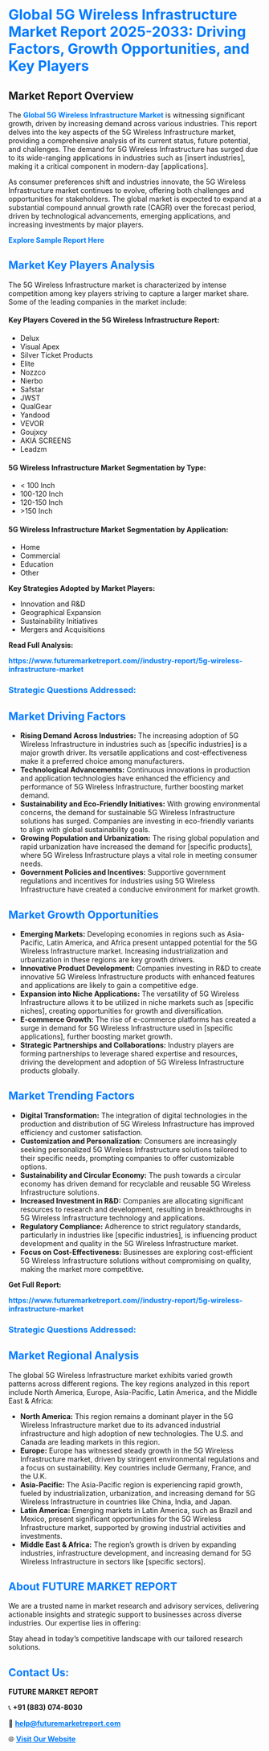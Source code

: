 <h1 style="color: #007BFF;">Global 5G Wireless Infrastructure Market Report 2025-2033: Driving Factors, Growth Opportunities, and Key Players</h1>

<section id="overview">
<h2>Market Report Overview</h2>
<p>The <a href="https://www.futuremarketreport.com//industry-report/5g-wireless-infrastructure-market" style="color: #007BFF; text-decoration: none;"><strong>Global 5G Wireless Infrastructure Market</strong></a> is witnessing significant growth, driven by increasing demand across various industries. This report delves into the key aspects of the 5G Wireless Infrastructure market, providing a comprehensive analysis of its current status, future potential, and challenges. The demand for 5G Wireless Infrastructure has surged due to its wide-ranging applications in industries such as [insert industries], making it a critical component in modern-day [applications].</p>
<p>As consumer preferences shift and industries innovate, the 5G Wireless Infrastructure market continues to evolve, offering both challenges and opportunities for stakeholders. The global market is expected to expand at a substantial compound annual growth rate (CAGR) over the forecast period, driven by technological advancements, emerging applications, and increasing investments by major players.</p>
</section>

<section id="overview">
<p><a href="https://www.futuremarketreport.com//request-sample/reportId=76601" style="color: #007BFF; text-decoration: none;"><strong>Explore Sample Report Here</strong></a></p>
</section>

<section id="key-players">
<h2 style="color: #007BFF;">Market Key Players Analysis</h2>
<p>The 5G Wireless Infrastructure market is characterized by intense competition among key players striving to capture a larger market share. Some of the leading companies in the market include:</p>
<h4>Key Players Covered in the 5G Wireless Infrastructure Report:</h4>
<ul><li>Delux</li><li>Visual Apex</li><li>Silver Ticket Products</li><li>Elite</li><li>Nozzco</li><li>Nierbo</li><li>Safstar</li><li>JWST</li><li>QualGear</li><li>Yandood</li><li>VEVOR</li><li>Goujxcy</li><li>AKIA SCREENS</li><li>Leadzm</li></ul>
<h4>5G Wireless Infrastructure Market Segmentation by Type:</h4>
<ul><li>&lt; 100 Inch</li><li>100-120 Inch</li><li>120-150 Inch</li><li>&gt;150 Inch</li></ul>

<h4>5G Wireless Infrastructure Market Segmentation by Application:</h4>
<ul><li>Home</li><li>Commercial</li><li>Education</li><li>Other</li></ul>
<p><strong>Key Strategies Adopted by Market Players:</strong></p>
<ul>
<li>Innovation and R&D</li>
<li>Geographical Expansion</li>
<li>Sustainability Initiatives</li>
<li>Mergers and Acquisitions</li>
</ul>
</section>

<section>
<p><strong>Read Full Analysis: </strong></p><a href="https://www.futuremarketreport.com//industry-report/5g-wireless-infrastructure-market" style="color: #007BFF; text-decoration: none;"><strong>https://www.futuremarketreport.com//industry-report/5g-wireless-infrastructure-market</strong></a>
<h3 style="color: #007BFF;">Strategic Questions Addressed:</h3>
</section>

<section id="driving-factors">
<h2 style="color: #007BFF;">Market Driving Factors</h2>
<ul>
<li><strong>Rising Demand Across Industries:</strong> The increasing adoption of 5G Wireless Infrastructure in industries such as [specific industries] is a major growth driver. Its versatile applications and cost-effectiveness make it a preferred choice among manufacturers.</li>
<li><strong>Technological Advancements:</strong> Continuous innovations in production and application technologies have enhanced the efficiency and performance of 5G Wireless Infrastructure, further boosting market demand.</li>
<li><strong>Sustainability and Eco-Friendly Initiatives:</strong> With growing environmental concerns, the demand for sustainable 5G Wireless Infrastructure solutions has surged. Companies are investing in eco-friendly variants to align with global sustainability goals.</li>
<li><strong>Growing Population and Urbanization:</strong> The rising global population and rapid urbanization have increased the demand for [specific products], where 5G Wireless Infrastructure plays a vital role in meeting consumer needs.</li>
<li><strong>Government Policies and Incentives:</strong> Supportive government regulations and incentives for industries using 5G Wireless Infrastructure have created a conducive environment for market growth.</li>
</ul>
</section>

<section id="growth-opportunities">
<h2 style="color: #007BFF;">Market Growth Opportunities</h2>
<ul>
<li><strong>Emerging Markets:</strong> Developing economies in regions such as Asia-Pacific, Latin America, and Africa present untapped potential for the 5G Wireless Infrastructure market. Increasing industrialization and urbanization in these regions are key growth drivers.</li>
<li><strong>Innovative Product Development:</strong> Companies investing in R&D to create innovative 5G Wireless Infrastructure products with enhanced features and applications are likely to gain a competitive edge.</li>
<li><strong>Expansion into Niche Applications:</strong> The versatility of 5G Wireless Infrastructure allows it to be utilized in niche markets such as [specific niches], creating opportunities for growth and diversification.</li>
<li><strong>E-commerce Growth:</strong> The rise of e-commerce platforms has created a surge in demand for 5G Wireless Infrastructure used in [specific applications], further boosting market growth.</li>
<li><strong>Strategic Partnerships and Collaborations:</strong> Industry players are forming partnerships to leverage shared expertise and resources, driving the development and adoption of 5G Wireless Infrastructure products globally.</li>
</ul>
</section>

<section id="trending-factors">
<h2 style="color: #007BFF;">Market Trending Factors</h2>
<ul>
<li><strong>Digital Transformation:</strong> The integration of digital technologies in the production and distribution of 5G Wireless Infrastructure has improved efficiency and customer satisfaction.</li>
<li><strong>Customization and Personalization:</strong> Consumers are increasingly seeking personalized 5G Wireless Infrastructure solutions tailored to their specific needs, prompting companies to offer customizable options.</li>
<li><strong>Sustainability and Circular Economy:</strong> The push towards a circular economy has driven demand for recyclable and reusable 5G Wireless Infrastructure solutions.</li>
<li><strong>Increased Investment in R&D:</strong> Companies are allocating significant resources to research and development, resulting in breakthroughs in 5G Wireless Infrastructure technology and applications.</li>
<li><strong>Regulatory Compliance:</strong> Adherence to strict regulatory standards, particularly in industries like [specific industries], is influencing product development and quality in the 5G Wireless Infrastructure market.</li>
<li><strong>Focus on Cost-Effectiveness:</strong> Businesses are exploring cost-efficient 5G Wireless Infrastructure solutions without compromising on quality, making the market more competitive.</li>
</ul>
</section>

<section>
<p><strong>Get Full Report: </strong></p><a href="https://www.futuremarketreport.com//industry-report/5g-wireless-infrastructure-market" style="color: #007BFF; text-decoration: none;"><strong>https://www.futuremarketreport.com//industry-report/5g-wireless-infrastructure-market</strong></a>
<h3 style="color: #007BFF;">Strategic Questions Addressed:</h3>
</section>


<section id="regional-analysis">
<h2 style="color: #007BFF;">Market Regional Analysis</h2>
<p>The global 5G Wireless Infrastructure market exhibits varied growth patterns across different regions. The key regions analyzed in this report include North America, Europe, Asia-Pacific, Latin America, and the Middle East & Africa:</p>
<ul>
<li><strong>North America:</strong> This region remains a dominant player in the 5G Wireless Infrastructure market due to its advanced industrial infrastructure and high adoption of new technologies. The U.S. and Canada are leading markets in this region.</li>
<li><strong>Europe:</strong> Europe has witnessed steady growth in the 5G Wireless Infrastructure market, driven by stringent environmental regulations and a focus on sustainability. Key countries include Germany, France, and the U.K.</li>
<li><strong>Asia-Pacific:</strong> The Asia-Pacific region is experiencing rapid growth, fueled by industrialization, urbanization, and increasing demand for 5G Wireless Infrastructure in countries like China, India, and Japan.</li>
<li><strong>Latin America:</strong> Emerging markets in Latin America, such as Brazil and Mexico, present significant opportunities for the 5G Wireless Infrastructure market, supported by growing industrial activities and investments.</li>
<li><strong>Middle East & Africa:</strong> The region’s growth is driven by expanding industries, infrastructure development, and increasing demand for 5G Wireless Infrastructure in sectors like [specific sectors].</li>
</ul>
</section>

<footer>
<h2 style="color: #007BFF;">About FUTURE MARKET REPORT</h2>
<p>We are a trusted name in market research and advisory services, delivering actionable insights and strategic support to businesses across diverse industries. Our expertise lies in offering:</p>

<p>Stay ahead in today’s competitive landscape with our tailored research solutions.</p>

<h2 style="color: #007BFF;">Contact Us:</h2>
<p><strong>FUTURE MARKET REPORT</strong></p>
<p>📞 <strong>+91 (883) 074-8030</strong></p>
<p>📧 <strong><a href="mailto:help@futuremarketreport.com" style="color: #007BFF;">help@futuremarketreport.com</a></strong></p>
<p>🌐 <strong><a href="https://www.futuremarketreport.com/" style="color: #007BFF;">Visit Our Website</a></strong></p>
</footer>